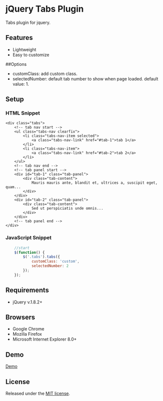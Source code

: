 # jQuery Tabs Plugin
Tabs plugin for jquery.

## Features
- Lightweight
- Easy to customize

##Options
- customClass: add custom class.
- selectedNumber: default tab number to show when page loaded. default value: 1.

## Setup
### HTML Snippet

	<div class="tabs">
		<!-- tab nav start -->
	    <ul class="tabs-nav clearfix">
	        <li class="tabs-nav-item selected">
	            <a class="tabs-nav-link" href="#tab-1">tab 1</a>
	        </li>
	        <li class="tabs-nav-item">
	            <a class="tabs-nav-link" href="#tab-2">tab 2</a>
	        </li>
	    </ul>
		<!-- tab nav end -->
		<!-- tab panel start -->
	    <div id="tab-1" class="tab-panel">
	        <div class="tab-content">
	            Mauris mauris ante, blandit et, ultrices a, suscipit eget, quam...     
	        </div>
	    </div>
	    <div id="tab-2" class="tab-panel">
	        <div class="tab-content">
	            Sed ut perspiciatis unde omnis...
	        </div>
	    </div>
		<!-- tab panel end -->
	</div>

### JavaScript Snippet

```javascript
	//start
	$(function() {
	    $('.tabs').tabs({
	        customClass: 'custom',
	        selectedNumber: 2
	    });
	});
```

## Requirements
- jQuery v.1.8.2+  

## Browsers
- Google Chrome
- Mozilla Firefox
- Microsoft Internet Explorer 8.0+

## Demo
[Demo](http://cythilya.github.io/jquery-tabs)

## License
Released under the [MIT license](http://opensource.org/licenses/MIT).